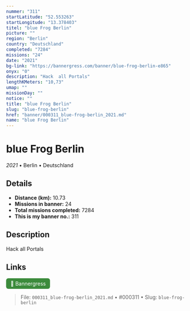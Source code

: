 ```yaml
---
nummer: "311"
startLatitude: "52.553263"
startLongitude: "13.378403"
titel: "blue Frog Berlin"
picture: ""
region: "Berlin"
country: "Deutschland"
completed: "7284"
missions: "24"
date: "2021"
bg-link: "https://bannergress.com/banner/blue-frog-berlin-e865"
onyx: "0"
description: "Hack  all Portals"
lengthKMeters: "10,73"
umap: ""
missionDay: ""
notice: ""
title: "blue Frog Berlin"
slug: "blue-frog-berlin"
href: "banner/000311_blue-frog-berlin_2021.md"
name: "blue Frog Berlin"
---
```

# blue Frog Berlin

*2021* • Berlin • Deutschland





## Details
- **Distance (km):** 10.73
- **Missions in banner:** 24
- **Total missions completed:** 7284
- **This is my banner no.:** 311



## Description
Hack  all Portals



## Links
<a href="https://bannergress.com/banner/blue-frog-berlin-e865" target="_blank" style="display:inline-block;margin-right:8px;padding:6px 12px;background:#3c8b3c;color:#fff;text-decoration:none;border-radius:6px;">🔗 Bannergress</a>



> File: `000311_blue-frog-berlin_2021.md` • #000311 • Slug: `blue-frog-berlin`
